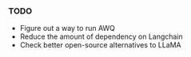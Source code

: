 <h3> TODO </h3>
<ul>
  <li> Figure out a way to run AWQ </li>
  <li> Reduce the amount of dependency on Langchain </li>
  <li> Check better open-source alternatives to LLaMA </li>
</ul>
